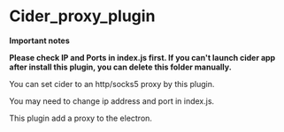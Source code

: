 # Cider_proxy_plugin

**Important notes**

**Please check IP and Ports in index.js first. If you can't launch cider app after install this plugin, you can delete this folder manually.**

You can set cider to an http/socks5 proxy by this plugin.

You may need to change ip address and port in index.js.

This plugin add a proxy to the electron.
